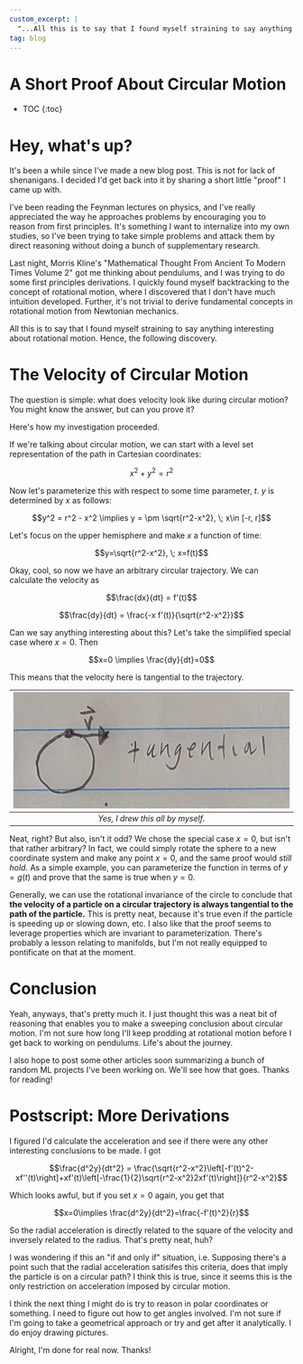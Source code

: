 ```yaml
---
custom_excerpt: |
  "...All this is to say that I found myself straining to say anything interesting about rotational motion. Hence, the following discovery..."
tag: blog
---
```


# A Short Proof About Circular Motion

* TOC
{:toc}

# Hey, what's up?

It's been a while since I've made a new blog post. This is not for lack of shenanigans. I decided I'd get back into it by sharing a short little "proof" I came up with.

I've been reading the Feynman lectures on physics, and I've really appreciated the way he approaches problems by encouraging you to reason from first principles. It's something I want to internalize into my own studies, so I've been trying to take simple problems and attack them by direct reasoning without doing a bunch of supplementary research.

Last night, Morris Kline's "Mathematical Thought From Ancient To Modern Times Volume 2" got me thinking about pendulums, and I was trying to do some first principles derivations. I quickly found myself backtracking to the concept of rotational motion, where I discovered that I don't have much intuition developed. Further, it's not trivial to derive fundamental concepts in rotational motion from Newtonian mechanics.

All this is to say that I found myself straining to say anything interesting about rotational motion. Hence, the following discovery.

# The Velocity of Circular Motion

The question is simple: what does velocity look like during circular motion? You might know the answer, but can you prove it?

Here's how my investigation proceeded.

If we're talking about circular motion, we can start with a level set representation of the path in Cartesian coordinates:

$$x^2 + y^2 = r^2$$

Now let's parameterize this with respect to some time parameter, $t$. $y$ is determined by $x$ as follows:

$$y^2 = r^2 - x^2 \implies y = \pm \sqrt{r^2-x^2}, \; x\in [-r, r]$$

Let's focus on the upper hemisphere and make $x$ a function of time:

$$y=\sqrt{r^2-x^2}, \; x=f(t)$$

Okay, cool, so now we have an arbitrary circular trajectory. We can calculate the velocity as

$$\frac{dx}{dt} = f'(t)$$

$$\frac{dy}{dt} = \frac{-x f'(t)}{\sqrt{r^2-x^2}}$$

Can we say anything interesting about this? Let's take the simplified special case where $x=0$. Then

$$x=0 \implies \frac{dy}{dt}=0$$

This means that the velocity here is tangential to the trajectory.

|![](/images/2023-09-08-rotationalmotionproof/x_tangential_velocity.jpg)|
|:--:|
| *Yes, I drew this all by myself.* |


Neat, right? But also, isn't it odd? We chose the special case $x=0$, but isn't that rather arbitrary? In fact, we could simply rotate the sphere to a new coordinate system and make any point $x=0$, and the same proof would *still hold*. As a simple example, you can parameterize the function in terms of $y=g(t)$ and prove that the same is true when $y=0$.

Generally, we can use the rotational invariance of the circle to conclude that **the velocity of a particle on a circular trajectory is always tangential to the path of the particle.** This is pretty neat, because it's true even if the particle is speeding up or slowing down, etc. I also like that the proof seems to leverage properties which are invariant to parameterization. There's probably a lesson relating to manifolds, but I'm not really equipped to pontificate on that at the moment.

# Conclusion

Yeah, anyways, that's pretty much it. I just thought this was a neat bit of reasoning that enables you to make a sweeping conclusion about circular motion. I'm not sure how long I'll keep prodding at rotational motion before I get back to working on pendulums. Life's about the journey.

I also hope to post some other articles soon summarizing a bunch of random ML projects I've been working on. We'll see how that goes. Thanks for reading!

# Postscript: More Derivations

I figured I'd calculate the acceleration and see if there were any other interesting conclusions to be made. I got

$$\frac{d^2y}{dt^2} = \frac{\sqrt{r^2-x^2}\left[-f'(t)^2-xf''(t)\right]+xf'(t)\left[-\frac{1}{2}\sqrt{r^2-x^2}2xf'(t)\right]}{r^2-x^2}$$

Which looks awful, but if you set $x=0$ again, you get that

$$x=0\implies \frac{d^2y}{dt^2}=\frac{-f'(t)^2}{r}$$

So the radial acceleration is directly related to the square of the velocity and inversely related to the radius. That's pretty neat, huh?

I was wondering if this an "if and only if" situation, i.e. Supposing there's a point such that the radial acceleration satisifes this criteria, does that imply the particle is on a circular path? I think this is true, since it seems this is the only restriction on acceleration imposed by circular motion.

I think the next thing I might do is try to reason in polar coordinates or something. I need to figure out how to get angles involved. I'm not sure if I'm going to take a geometrical approach or try and get after it analytically. I do enjoy drawing pictures.

Alright, I'm done for real now. Thanks!